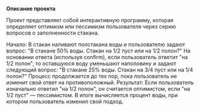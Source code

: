 **Описание проекта**

Проект представляет собой интерактивную программу, которая определяет оптимизм или пессимизм пользователя через серию вопросов о заполненности стакана.

Начало: В стакан наливают полстакана воды и пользователю задают вопрос: "В стакане 50% воды. Стакан на 1/2 пуст или на 1/2 полон?"
На основании ответа (используя confirm), если пользователь ответит "на 1/2 полон", то оставшуюся воду уменьшают наполовину и задают следующий вопрос: "В стакане 25% воды. Стакан на 3/4 пуст или на 1/4 полон?"
Процесс продолжается до тех пор, пока пользователь не изменит свой ответ на противоположный.
Результат: Если пользователь изначально ответил "на 1/2 полон", он считается оптимистом, если "на 1/2 пуст" — пессимистом. В итоге вычисляется процент воды, при котором пользователь изменил свой подход.
